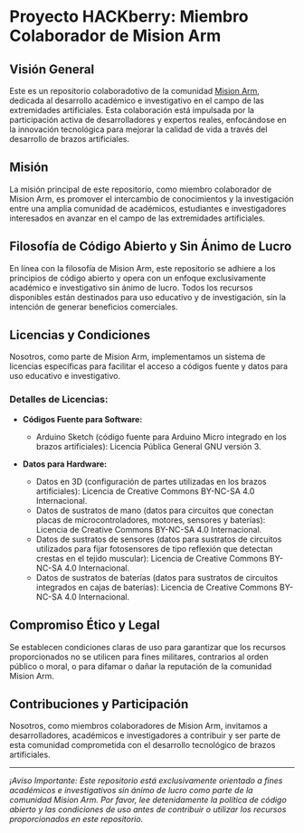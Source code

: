 # Proyecto HACKberry: Miembro Colaborador de Mision Arm

## Visión General

Este es un repositorio colaboradotivo de la comunidad [Mision Arm](http://www.mission-arm.jp/), dedicada al desarrollo académico e investigativo en el campo de las extremidades artificiales. Esta colaboración está impulsada por la participación activa de desarrolladores y expertos reales, enfocándose en la innovación tecnológica para mejorar la calidad de vida a través del desarrollo de brazos artificiales.

## Misión

La misión principal de este repositorio, como miembro colaborador de Mision Arm, es promover el intercambio de conocimientos y la investigación entre una amplia comunidad de académicos, estudiantes e investigadores interesados en avanzar en el campo de las extremidades artificiales.

## Filosofía de Código Abierto y Sin Ánimo de Lucro

En línea con la filosofía de Mision Arm, este repositorio se adhiere a los principios de código abierto y opera con un enfoque exclusivamente académico e investigativo sin ánimo de lucro. Todos los recursos disponibles están destinados para uso educativo y de investigación, sin la intención de generar beneficios comerciales.

## Licencias y Condiciones

Nosotros, como parte de Mision Arm, implementamos un sistema de licencias específicas para facilitar el acceso a códigos fuente y datos para uso educativo e investigativo.

### Detalles de Licencias:

- **Códigos Fuente para Software:**
    - Arduino Sketch (código fuente para Arduino Micro integrado en los brazos artificiales): Licencia Pública General GNU versión 3.

- **Datos para Hardware:**
    - Datos en 3D (configuración de partes utilizadas en los brazos artificiales): Licencia de Creative Commons BY-NC-SA 4.0 Internacional.
    - Datos de sustratos de mano (datos para circuitos que conectan placas de microcontroladores, motores, sensores y baterías): Licencia de Creative Commons BY-NC-SA 4.0 Internacional.
    - Datos de sustratos de sensores (datos para sustratos de circuitos utilizados para fijar fotosensores de tipo reflexión que detectan crestas en el tejido muscular): Licencia de Creative Commons BY-NC-SA 4.0 Internacional.
    - Datos de sustratos de baterías (datos para sustratos de circuitos integrados en cajas de baterías): Licencia de Creative Commons BY-NC-SA 4.0 Internacional.

## Compromiso Ético y Legal

Se establecen condiciones claras de uso para garantizar que los recursos proporcionados no se utilicen para fines militares, contrarios al orden público o moral, o para difamar o dañar la reputación de la comunidad Mision Arm.

## Contribuciones y Participación

Nosotros, como miembros colaboradores de Mision Arm, invitamos a desarrolladores, académicos e investigadores a contribuir y ser parte de esta comunidad comprometida con el desarrollo tecnológico de brazos artificiales.

---

*¡Aviso Importante: Este repositorio está exclusivamente orientado a fines académicos e investigativos sin ánimo de lucro como parte de la comunidad Mision Arm. Por favor, lee detenidamente la política de código abierto y las condiciones de uso antes de contribuir o utilizar los recursos proporcionados en este repositorio.*
